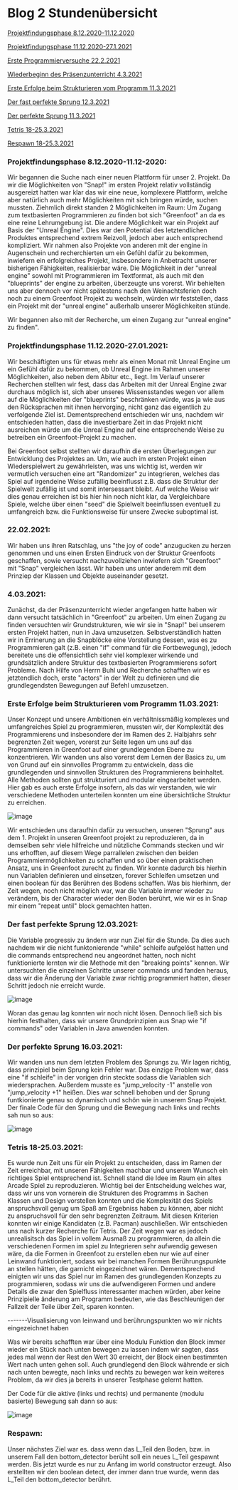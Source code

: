 # Blog 2 Stundenübersicht

[Projektfindungsphase 8.12.2020-11.12.2020](#1)   

[Projektfindungsphase 11.12.2020-27.1.2021](#2)

[Erste Programmierversuche 22.2.2021](#3)

[Wiederbeginn des Präsenzunterricht 4.3.2021](#4) 

[Erste Erfolge beim Strukturieren vom Programm 11.3.2021](#5)  

[Der fast perfekte Sprung 12.3.2021](#6)  

[Der perfekte Sprung 11.3.2021](#7) 

[Tetris 18-25.3.2021](#8) 

[Respawn 18-25.3.2021](#9) 


### <a name="1"></a>Projektfindungsphase 8.12.2020-11.12-2020:
Wir begannen die Suche nach einer neuen Plattform für unser 2. Projekt.
Da wir die Möglichkeiten von "Snap!" im ersten Projekt relativ vollständig ausgereizt hatten war klar das wir eine neue, komplexere Plattform, welche aber natürlich auch mehr Möglichkeiten mit sich bringen würde, suchen mussten.
Ziehmlich direkt standen 2 Möglichkeiten im Raum: Um Zugang zum textbasierten Programmieren zu finden bot sich "Greenfoot" an da es eine reine Lehrumgebung ist. 
Die andere Möglichkeit war ein Projekt auf Basis der "Unreal Engine". Dies war den Potential des letztendlichen Produktes entsprechend extrem Reizvoll, jedoch aber auch entsprechend kompliziert.
Wir nahmen also Projekte von anderen mit der engine in Augenschein und recherchierten um ein Gefühl dafür zu bekommen, inwiefern ein erfolgreiches Projekt, insbesondere in Anbetracht unserer bisherigen Fähigkeiten, realisierbar wäre.
Die Möglichkeit in der "unreal engine" sowohl mit Programmieren im Textformat, als auch mit den "blueprints" der engine zu arbeiten, überzeugte uns vorerst. 
Wir behielten uns aber dennoch vor nicht spätestens nach den Weinachtsferien doch noch zu einem Greenfoot Projekt zu wechseln, würden wir feststellen, dass ein Projekt mit der "unreal engine" außerhalb unserer Möglichkeiten stünde.

Wir begannen also mit der Recherche, um einen Zugang zur "unreal engine" zu finden".

### <a name="2"></a>Projektfindungsphase 11.12.2020-27.01.2021:
Wir beschäftigten uns für etwas mehr als einen Monat mit Unreal Engine um ein Gefühl dafür zu bekommen, ob Unreal Engine im Rahmen unserer Möglichkeiten, also neben dem Abitur etc., liegt. 
Im Verlauf unserer Recherchen stellten wir fest, dass das Arbeiten mit der Unreal Engine zwar durchaus möglich ist, sich aber unseres Wissensstandes wegen vor allem auf die Möglichkeiten der "blueprints" beschränken würde, was ja wie aus den Rücksprachen mit ihnen hervorging, nicht ganz das eigentlich zu verfolgende Ziel ist.
Dementsprechend entschieden wir uns, nachdem wir entschieden hatten, dass die investierbare Zeit in das Projekt nicht ausreichen würde um die Unreal Engine auf eine entsprechende Weise zu betreiben ein Greenfoot-Projekt zu machen.

Bei Greenfoot selbst stellten wir daraufhin die ersten Überlegungen zur Entwicklung des Projektes an.
Um, wie auch im ersten Projekt einen Wiederspielwert zu gewährleisten, was uns wichtig ist, werden wir vermutlich versuchen eine art "Randomizer" zu integrieren, welches das Spiel auf irgendeine Weise zufällig beeinflusst z.B. dass die Struktur der Spielwelt zufällig ist und somit intersessant bleibt.
Auf welche Weise wir dies genau erreichen ist bis hier hin noch nicht klar, da Vergleichbare Spiele, welche über einen "seed" die Spielwelt beeinflussen eventuell zu umfangreich bzw. die Funktionsweise für unsere Zwecke suboptimal ist.

### <a name="3"></a>22.02.2021:
Wir haben uns ihren Ratschlag, uns "the joy of code" anzugucken zu herzen genommen und uns einen Ersten Eindruck von der Struktur Greenfoots geschaffen, sowie versucht nachzuvollziehen inwiefern sich "Greenfoot" mit "Snap" vergleichen lässt. Wir haben uns unter anderem mit dem Prinziep der Klassen und Objekte auseinander gesetzt.

### <a name="4"></a>4.03.2021:
Zunächst, da der Präsenzunterricht wieder angefangen hatte haben wir dann versucht tatsächlich in "Greenfoot" zu arbeiten.
Um einen Zugang zu finden versuchten wir Grundstrukturen, wie wir sie in "Snap!" bei unserem ersten Projekt hatten, nun in Java umzusetzen.
Selbstverständlich hatten wir in Errinerung an die Snapblöcke eine Vorstellung dessen, was es zu Programmieren galt (z.B. einen "if" command für die Fortbewegung), jedoch bereitete uns die offensichtlich sehr viel komplexer wirkende und grundsätzlich andere Struktur des textbasierten Programmierens sofort Probleme.
Nach Hilfe von Herrn Buhl und Recherche schafften wir es jetztendlich doch, erste "actors" in der Welt zu definieren und die grundlegendsten Bewegungen auf Befehl umzusetzen. 

### <a name="5"></a>Erste Erfolge beim Strukturieren vom Programm 11.03.2021:
Unser Konzept und unsere Ambitionen ein verhältnissmäßig komplexes und umfangreiches Spiel zu programmieren, mussten wir, der Komplexität des Programmierens und insbesondere der im Ramen des 2. Halbjahrs sehr begrenzten Zeit wegen, vorerst zur Seite legen um uns auf das Programmieren in Greenfoot auf einer grundlegenden Ebene zu konzentrieren.
Wir wanden uns also vorerst dem Lernen der Basics zu, um von Grund auf ein sinnvolles Programm zu entwickeln, dass die grundlegenden und sinnvollen Strukturen des Programmierens beinhaltet.
Alle Methoden sollten gut strukturiert und modular eingearbeitet werden.
Hier gab es auch erste Erfolge insofern, als das wir verstanden, wie wir verschiedene Methoden unterteilen konnten um eine übersichtliche Struktur zu erreichen. 

![image](https://user-images.githubusercontent.com/69623479/111297605-16061300-864e-11eb-9497-29a0fcb88fb8.png)

Wir entschieden uns daraufhin dafür zu versuchen, unseren "Sprung" aus dem 1. Projekt in unseren Greenfoot projekt zu reproduzieren, da in demselben sehr viele hilfreiche und nützliche Commands stecken und wir uns erhofften, auf diesem Wege parrallelen zwischen den beiden Programmiermöglichkeiten zu schaffen und so über einen praktischen Ansatz, uns in Greenfoot zurecht zu finden.
Wir konnte dadurch bis hierhin nun Variablen definieren und einsetzen, forever Schleifen umsetzen und einen boolean für das Berühren des Bodens schaffen.
Was bis hierhinm, der Zeit wegen, noch nicht möglich war, war die Variable immer wieder zu verändern, bis der Character wieder den Boden berührt, wie wir es in Snap mir einem "repeat until" block gemachten hatten.

### <a name="6"></a>Der fast perfekte Sprung 12.03.2021:

Die Variable progressiv zu ändern war nun Ziel für die Stunde.
Da dies auch nachdem wir die nicht funktonierende "while" schleife aufgelöst hatten und die commands entsprechend neu angeordnet hatten, noch nicht funktionierte lernten wir die Methode mit den "breaking points" kennen.
Wir untersuchten die einzelnen Schritte unserer commands und fanden heraus, dass wir die Änderung der Variable zwar richtig programmiert hatten, dieser Schritt jedoch nie erreicht wurde. 

![image](https://user-images.githubusercontent.com/69623479/111297263-b7d93000-864d-11eb-9314-70c9ca476c20.png)

Woran das genau lag konnten wir noch nicht lösen.
Dennoch ließ sich bis hierhin festhalten, dass wir unsere Grundprinzipien aus Snap wie "if commands" oder Variablen in Java anwenden konnten.


### <a name="7"></a>Der perfekte Sprung 16.03.2021:

Wir wanden uns nun dem letzten Problem des Sprungs zu. 
Wir lagen richtig, dass prinzipiel beim Sprung kein Fehler war.
Das einzige Problem war, dass eine "if schleife" in der vorigen drin steckte sodass die Variablen sich wiedersprachen. Außerdem musste es "jump_velocity -1" anstelle von "jump_velocity +1" heißen.
Dies war schnell behoben und der Sprung funtkionierte genau so dynamisch und schön wie in unserem Snap Projekt.
Der finale Code für den Sprung und die Bewegung nach links und rechts sah nun so aus:

![image](https://user-images.githubusercontent.com/69623479/111298393-fae7d300-864e-11eb-8b1e-aa69dcc17fb4.png)


### <a name="8"></a>Tetris 18-25.03.2021:

Es wurde nun Zeit uns für ein Projekt zu entscheiden, dass im Ramen der Zeit erreichbar, mit unseren Fähigkeiten machbar und unserem Wunsch ein richtiges Spiel entsprechend ist.
Schnell stand die Idee im Raum ein altes Arcade Spiel zu reproduzieren.
Wichtig bei der Entscheidung welches war, dass wir uns von vornerein die Strukturen des Programms in Sachen Klassen und Design vorstellen konnten und die Komplexität des Spiels anspruchsvoll genug um Spaß am Ergebniss haben zu können, aber nicht zu anspruchsvoll für den sehr begrenzten Zeitraum.
Mit diesen Kriterien konnten wir einige Kandidaten (z.B. Pacman) auschließen.
Wir entschieden uns nach kurzer Recherche für Tetris.
Der Zeit wegen war es jedoch unrealisitsch das Spiel in vollem Ausmaß zu programmieren, da allein die verschiedenen Formen im spiel zu Integrieren sehr aufwendig gewesen wäre, da die Formen in Greenfoot zu erstellen eben nur wie auf einer Leinwand funktioniert, sodass wir bei manchen Formen Berührungspunkte an stellen hätten, die garnicht eingezeichnet wären.
Dementsprechend einigten wir uns das Spiel nur im Ramen des grundlegenden Konzepts zu programmieren, sodass wir uns die aufwendigeren Formen und andere Details die zwar den Spielfluss interessanter machen würden, aber keine Prinzipielle änderung am Programm bedeuten, wie das Beschleunigen der Fallzeit der Teile über Zeit, sparen konnten.

-------Visualisierung von leinwand und berührungspunkten wo wir nichts eingezeichnet haben

Was wir bereits schafften war über eine Modulu Funktion den Block immer wieder ein Stück nach unten bewegen zu lassen indem wir sagten, dass jedes mal wenn der Rest den Wert 30 erreicht, der Block einen bestimmten Wert nach unten gehen soll. Auch grundlegend den Block währende er sich nach unten bewegte, nach links und rechts zu bewegen war kein weiteres Problem, da wir dies ja bereits in unserer Testphase gelernt hatten.

Der Code für die aktive (links und rechts) und permanente (modulu basierte) Bewegung sah dann so aus:

![image](https://user-images.githubusercontent.com/69623479/112623109-38591700-8e2c-11eb-9f85-18b83ab754d4.png)


### <a name="9"></a>Respawn:
Unser nächstes Ziel war es. dass wenn das L_Teil den Boden, bzw. in unserem Fall den bottom_detector berüht soll ein neues L_Teil gespawnt werden. Bis jetzt wurde es nur zu Anfang im world constructor erzeugt. Also erstellten wir den boolean detect, der immer dann true wurde, wenn das L_Teil den bottom_detector berührt.

